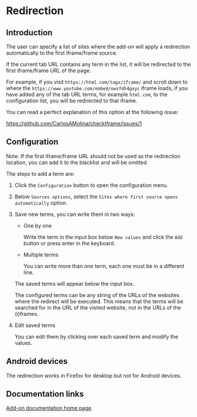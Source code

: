 # Redirection

## Introduction

The user can specify a list of sites where the add-on will apply a redirection automatically to the first iframe/frame source.

If the current tab URL contains any term in the list, it will be redirected to the first iframe/frame URL of the page.

For example, if you visit `https://html.com/tags/iframe/` and scroll down to where the `https://www.youtube.com/embed/owsfdh4gxyc` iframe loads, if you have added any of the tab URL terms, for example `html.com`, to the configuration list, you will be redirected to that iframe.

You can read a perfect explanation of this option at the following issue:

<https://github.com/CarlosAMolina/checkIframe/issues/1>

## Configuration

Note. If the first iframe/frame URL should not be used as the redirection location, you can add it to the blacklist and will be omitted

The steps to add a term are:

1. Click the `Configuration` button to open the configuration menu.
2. Below `Sources options`, select the `Sites where first source opens automatically` option.
3. Save new terms, you can write them in two ways:
    - One by one

      Write the term in the input box below `New values` and click the `Add` button or press enter in the keyboard.

    - Multiple terms 

      You can write more than one term, each one must be in a different line.

    The saved terms will appear below the input box.

    The configured terms can be any string of the URLs of the websites where the redirect will be executed. This means that the terms will be searched for in the URL of the visited website, not in the URLs of the (i)frames.

4. Edit saved terms 

    You can edit them by clicking over each saved term and modify the values.

## Android devices

The redirection works in Firefox for desktop but not for Android devices.

## Documentation links

[Add-on documentation home page](https://cmoli.es/projects/check-iframe/introduction.html).
